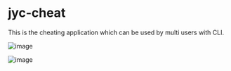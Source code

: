 # jyc-cheat
This is the cheating application which can be used by multi users  with CLI.

![image](https://cloud.githubusercontent.com/assets/7163653/25934113/e5497158-3656-11e7-8116-96b09b1ed93d.png)

![image](https://cloud.githubusercontent.com/assets/7163653/25934153/2ee642c8-3657-11e7-8b90-1639eeb000cd.png)
